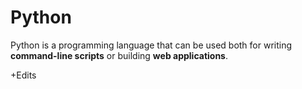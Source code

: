 # Python

Python is a programming language that can be used both for writing **command-line scripts** or building **web applications**.

+Edits